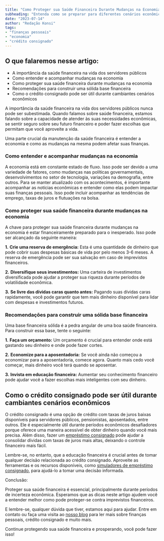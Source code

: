 ```yaml
---
title: "Como Proteger sua Saúde Financeira Durante Mudanças na Economia"
subheading: "Entenda como se preparar para diferentes cenários econômicos como servidor público"
date: "2023-07-14"
author: "Redação Konsi"
tags:
- "finanças pessoais"
- "economia"
- "crédito consignado"
---
```


## O que falaremos nesse artigo:

- A importância da saúde financeira na vida dos servidores públicos
- Como entender e acompanhar mudanças na economia 
- Como proteger sua saúde financeira durante mudanças na economia
- Recomendações para construir uma sólida base financeira
- Como o crédito consignado pode ser útil durante cambiantes cenários econômicos

A importância da saúde financeira na vida dos servidores públicos nunca pode ser subestimada. Quando falamos sobre saúde financeira, estamos falando sobre a capacidade de atender às suas necessidades econômicas, se sentir seguro sobre seu futuro financeiro e poder fazer escolhas que permitam que você aproveite a vida.

Uma parte crucial da manutenção da saúde financeira é entender a economia e como as mudanças na mesma podem afetar suas finanças.

### Como entender e acompanhar mudanças na economia

A economia está em constante estado de fluxo. Isso pode ser devido a uma variedade de fatores, como mudanças nas políticas governamentais, desenvolvimentos no setor de tecnologia, variações na demografia, entre outros. Para se manter atualizado com os acontecimentos, é importante acompanhar as notícias econômicas e entender como elas podem impactar suas finanças pessoais. Isso pode incluir acompanhar as tendências de emprego, taxas de juros e flutuações na bolsa.

### Como proteger sua saúde financeira durante mudanças na economia

A chave para proteger sua saúde financeira durante mudanças na economia é estar financeiramente preparado para o inesperado. Isso pode ser alcançado da seguinte maneira:

**1.** **Crie uma reserva de emergência:** Esta é uma quantidade de dinheiro que pode cobrir suas despesas básicas de vida por pelo menos 3-6 meses. A reserva de emergência pode ser sua salvação em caso de imprevistos financeiros.

**2.** **Diversifique seus investimentos:** Uma carteira de investimentos diversificada pode ajudar a proteger sua riqueza durante períodos de volatilidade econômica. 

**3.** **Se livre das dívidas caras quanto antes:** Pagando suas dívidas caras rapidamente, você pode garantir que tem mais dinheiro disponível para lidar com despesas e investimentos futuros.

### Recomendações para construir uma sólida base financeira

Uma base financeira sólida é a pedra angular de uma boa saúde financeira. Para construir essa base, tente o seguinte:

**1.** **Faça um orçamento:** Um orçamento é crucial para entender onde está gastando seu dinheiro e onde pode fazer cortes.

**2.** **Economize para a aposentadoria:** Se você ainda não começou a economizar para a aposentadoria, comece agora. Quanto mais cedo você começar, mais dinheiro você terá quando se aposentar.

**3.** **Invista em educação financeira:** Aumentar seu conhecimento financeiro pode ajudar você a fazer escolhas mais inteligentes com seu dinheiro.

## Como o crédito consignado pode ser útil durante cambiantes cenários econômicos

O crédito consignado é uma opção de crédito com taxas de juros baixas disponíveis para servidores públicos, pensionistas, aposentados, entre outros. Ele é especialmente útil durante períodos econômicos desafiadores porque oferece uma maneira acessível de obter dinheiro quando você mais precisa. Além disso, fazer um [empréstimo consignado](https://konsi.com.br/empréstimoconsignado) pode ajudar a consolidar dívidas com taxas de juros mais altas, deixando o controle financeiro mais fácil.

Lembre-se, no entanto, que a educação financeira é crucial antes de tomar qualquer decisão relacionada ao crédito consignado. Aproveite as ferramentas e os recursos disponíveis, como [simuladores de empréstimo consignado](https://konsi.com.br/simulador), para ajudá-lo a tomar uma decisão informada.

Conclusão:

Proteger sua saúde financeira é essencial, principalmente durante períodos de incerteza econômica. Esperamos que as dicas neste artigo ajudem você a entender melhor como pode proteger-se contra imprevistos financeiros.

E lembre-se, qualquer dúvida que tiver, estamos aqui para ajudar. Entre em contato ou faça uma visita ao [nosso blog](https://konsi.com.br/blog) para ler mais sobre finanças pessoais, crédito consignado e muito mais.

Continue protegendo sua saúde financeira e prosperando, você pode fazer isso!
